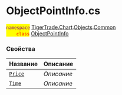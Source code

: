 
# ObjectPointInfo.cs
<mark style="color:purple;">`namespace`</mark> [TigerTrade.Chart](../../../../TigerTrade.Chart.md).[Objects](../../../../TigerTrade.Chart/Objects.md).[Common](../../../../TigerTrade.Chart/Objects/Common.md)  
<mark style="color:red;">&nbsp;&nbsp;&nbsp;&nbsp;&nbsp;&nbsp;&nbsp;`class`</mark> [ObjectPointInfo](../ObjectPointInfo.cs.md)

### Свойства
| Название | Описание |
| --- | --- |
| [`Price`](./Свойства/Price.md) | *Описание* |
| [`Time`](./Свойства/Time.md) | *Описание* |
